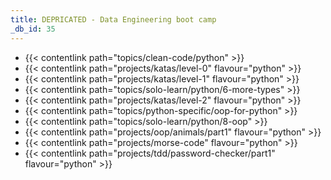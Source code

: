 ```yaml
---
title: DEPRICATED - Data Engineering boot camp
_db_id: 35
---
```


- {{< contentlink path="topics/clean-code/python" >}}
- {{< contentlink path="projects/katas/level-0" flavour="python" >}}
- {{< contentlink path="projects/katas/level-1" flavour="python" >}}
- {{< contentlink path="topics/solo-learn/python/6-more-types" >}}
- {{< contentlink path="projects/katas/level-2" flavour="python" >}}
- {{< contentlink path="topics/python-specific/oop-for-python" >}}
- {{< contentlink path="topics/solo-learn/python/8-oop" >}}
- {{< contentlink path="projects/oop/animals/part1"  flavour="python" >}}
- {{< contentlink path="projects/morse-code" flavour="python" >}}
- {{< contentlink path="projects/tdd/password-checker/part1" flavour="python" >}}
